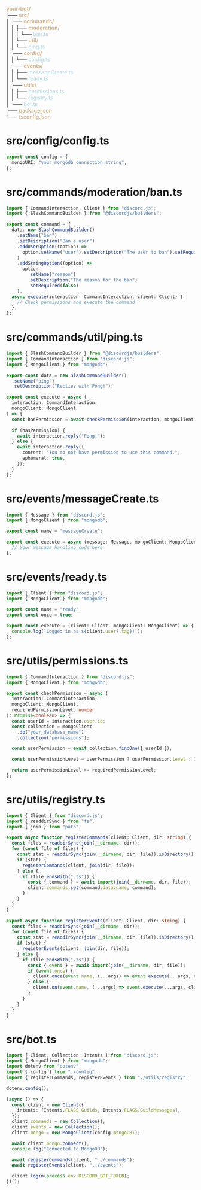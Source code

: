 <span style="color:#D2B48C">**your-bot/**</span>  
├── <span style="color:#D2B48C">**src/**</span>  
│ ├── <span style="color:#D2B48C">**commands/**</span>  
│ │ ├── <span style="color:#D2B48C">**moderation/**</span>  
│ │ │ └── <span style="color:#ADD8E6">ban.ts</span>  
│ │ └── <span style="color:#D2B48C">**util/**</span>  
│ │ └── <span style="color:#ADD8E6">ping.ts</span>  
│ ├── <span style="color:#D2B48C">**config/**</span>  
│ │ └── <span style="color:#ADD8E6">config.ts</span>  
│ ├── <span style="color:#D2B48C">**events/**</span>  
│ │ ├── <span style="color:#ADD8E6">messageCreate.ts</span>  
│ │ └── <span style="color:#ADD8E6">ready.ts</span>  
│ ├── <span style="color:#D2B48C">**utils/**</span>  
│ │ ├── <span style="color:#ADD8E6">permissions.ts</span>  
│ │ └── <span style="color:#ADD8E6">registry.ts</span>  
│ └── <span style="color:#ADD8E6">bot.ts</span>  
├── <span style= "color: #C3A774">package.json</span>  
└── <span style= "color: #C3A774">tsconfig.json</span>

# src/config/config.ts

```ts
export const config = {
  mongoURI: "your_mongodb_connection_string",
};
```

# src/commands/moderation/ban.ts

```ts
import { CommandInteraction, Client } from "discord.js";
import { SlashCommandBuilder } from "@discordjs/builders";

export const command = {
  data: new SlashCommandBuilder()
    .setName("ban")
    .setDescription("Ban a user")
    .addUserOption((option) =>
      option.setName("user").setDescription("The user to ban").setRequired(true)
    )
    .addStringOption((option) =>
      option
        .setName("reason")
        .setDescription("The reason for the ban")
        .setRequired(false)
    ),
  async execute(interaction: CommandInteraction, client: Client) {
    // Check permissions and execute the command
  },
};
```

# src/commands/util/ping.ts

```ts
import { SlashCommandBuilder } from "@discordjs/builders";
import { CommandInteraction } from "discord.js";
import { MongoClient } from "mongodb";

export const data = new SlashCommandBuilder()
  .setName("ping")
  .setDescription("Replies with Pong!");

export const execute = async (
  interaction: CommandInteraction,
  mongoClient: MongoClient
) => {
  const hasPermission = await checkPermission(interaction, mongoClient, 2);

  if (hasPermission) {
    await interaction.reply("Pong!");
  } else {
    await interaction.reply({
      content: "You do not have permission to use this command.",
      ephemeral: true,
    });
  }
};
```

# src/events/messageCreate.ts

```ts
import { Message } from "discord.js";
import { MongoClient } from "mongodb";

export const name = "messageCreate";

export const execute = async (message: Message, mongoClient: MongoClient) => {
  // Your message handling code here
};
```

# src/events/ready.ts

```ts
import { Client } from "discord.js";
import { MongoClient } from "mongodb";

export const name = "ready";
export const once = true;

export const execute = (client: Client, mongoClient: MongoClient) => {
  console.log(`Logged in as ${client.user?.tag}!`);
};
```

# src/utils/permissions.ts

```ts
import { CommandInteraction } from "discord.js";
import { MongoClient } from "mongodb";

export const checkPermission = async (
  interaction: CommandInteraction,
  mongoClient: MongoClient,
  requiredPermissionLevel: number
): Promise<boolean> => {
  const userId = interaction.user.id;
  const collection = mongoClient
    .db("your_database_name")
    .collection("permissions");

  const userPermission = await collection.findOne({ userId });

  const userPermissionLevel = userPermission ? userPermission.level : 1;

  return userPermissionLevel >= requiredPermissionLevel;
};
```

# src/utils/registry.ts

```ts
import { Client } from "discord.js";
import { readdirSync } from "fs";
import { join } from "path";

export async function registerCommands(client: Client, dir: string) {
  const files = readdirSync(join(__dirname, dir));
  for (const file of files) {
    const stat = readdirSync(join(__dirname, dir, file)).isDirectory();
    if (stat) {
      registerCommands(client, join(dir, file));
    } else {
      if (file.endsWith(".ts")) {
        const { command } = await import(join(__dirname, dir, file));
        client.commands.set(command.data.name, command);
      }
    }
  }
}

export async function registerEvents(client: Client, dir: string) {
  const files = readdirSync(join(__dirname, dir));
  for (const file of files) {
    const stat = readdirSync(join(__dirname, dir, file)).isDirectory();
    if (stat) {
      registerEvents(client, join(dir, file));
    } else {
      if (file.endsWith(".ts")) {
        const { event } = await import(join(__dirname, dir, file));
        if (event.once) {
          client.once(event.name, (...args) => event.execute(...args, client));
        } else {
          client.on(event.name, (...args) => event.execute(...args, client));
        }
      }
    }
  }
}
```

# src/bot.ts

```ts
import { Client, Collection, Intents } from "discord.js";
import { MongoClient } from "mongodb";
import dotenv from "dotenv";
import { config } from "./config";
import { registerCommands, registerEvents } from "./utils/registry";

dotenv.config();

(async () => {
  const client = new Client({
    intents: [Intents.FLAGS.Guilds, Intents.FLAGS.GuildMessages],
  });
  client.commands = new Collection();
  client.events = new Collection();
  client.mongo = new MongoClient(config.mongoURI);

  await client.mongo.connect();
  console.log("Connected to MongoDB");

  await registerCommands(client, "../commands");
  await registerEvents(client, "../events");

  client.login(process.env.DISCORD_BOT_TOKEN);
})();
```
